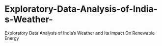 # Exploratory-Data-Analysis-of-India-s-Weather-
Exploratory Data Analysis of India’s Weather and Its Impact On Renewable Energy
